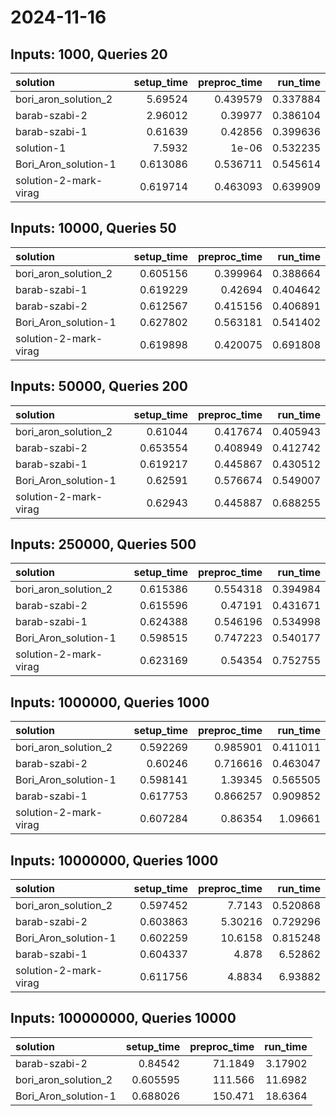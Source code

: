 # 2024-11-16

## Inputs: 1000, Queries 20

| solution              |   setup_time |   preproc_time |   run_time |
|:----------------------|-------------:|---------------:|-----------:|
| bori_aron_solution_2  |     5.69524  |       0.439579 |   0.337884 |
| barab-szabi-2         |     2.96012  |       0.39977  |   0.386104 |
| barab-szabi-1         |     0.61639  |       0.42856  |   0.399636 |
| solution-1            |     7.5932   |       1e-06    |   0.532235 |
| Bori_Aron_solution-1  |     0.613086 |       0.536711 |   0.545614 |
| solution-2-mark-virag |     0.619714 |       0.463093 |   0.639909 |

## Inputs: 10000, Queries 50

| solution              |   setup_time |   preproc_time |   run_time |
|:----------------------|-------------:|---------------:|-----------:|
| bori_aron_solution_2  |     0.605156 |       0.399964 |   0.388664 |
| barab-szabi-1         |     0.619229 |       0.42694  |   0.404642 |
| barab-szabi-2         |     0.612567 |       0.415156 |   0.406891 |
| Bori_Aron_solution-1  |     0.627802 |       0.563181 |   0.541402 |
| solution-2-mark-virag |     0.619898 |       0.420075 |   0.691808 |

## Inputs: 50000, Queries 200

| solution              |   setup_time |   preproc_time |   run_time |
|:----------------------|-------------:|---------------:|-----------:|
| bori_aron_solution_2  |     0.61044  |       0.417674 |   0.405943 |
| barab-szabi-2         |     0.653554 |       0.408949 |   0.412742 |
| barab-szabi-1         |     0.619217 |       0.445867 |   0.430512 |
| Bori_Aron_solution-1  |     0.62591  |       0.576674 |   0.549007 |
| solution-2-mark-virag |     0.62943  |       0.445887 |   0.688255 |

## Inputs: 250000, Queries 500

| solution              |   setup_time |   preproc_time |   run_time |
|:----------------------|-------------:|---------------:|-----------:|
| bori_aron_solution_2  |     0.615386 |       0.554318 |   0.394984 |
| barab-szabi-2         |     0.615596 |       0.47191  |   0.431671 |
| barab-szabi-1         |     0.624388 |       0.546196 |   0.534998 |
| Bori_Aron_solution-1  |     0.598515 |       0.747223 |   0.540177 |
| solution-2-mark-virag |     0.623169 |       0.54354  |   0.752755 |

## Inputs: 1000000, Queries 1000

| solution              |   setup_time |   preproc_time |   run_time |
|:----------------------|-------------:|---------------:|-----------:|
| bori_aron_solution_2  |     0.592269 |       0.985901 |   0.411011 |
| barab-szabi-2         |     0.60246  |       0.716616 |   0.463047 |
| Bori_Aron_solution-1  |     0.598141 |       1.39345  |   0.565505 |
| barab-szabi-1         |     0.617753 |       0.866257 |   0.909852 |
| solution-2-mark-virag |     0.607284 |       0.86354  |   1.09661  |

## Inputs: 10000000, Queries 1000

| solution              |   setup_time |   preproc_time |   run_time |
|:----------------------|-------------:|---------------:|-----------:|
| bori_aron_solution_2  |     0.597452 |        7.7143  |   0.520868 |
| barab-szabi-2         |     0.603863 |        5.30216 |   0.729296 |
| Bori_Aron_solution-1  |     0.602259 |       10.6158  |   0.815248 |
| barab-szabi-1         |     0.604337 |        4.878   |   6.52862  |
| solution-2-mark-virag |     0.611756 |        4.8834  |   6.93882  |

## Inputs: 100000000, Queries 10000

| solution             |   setup_time |   preproc_time |   run_time |
|:---------------------|-------------:|---------------:|-----------:|
| barab-szabi-2        |     0.84542  |        71.1849 |    3.17902 |
| bori_aron_solution_2 |     0.605595 |       111.566  |   11.6982  |
| Bori_Aron_solution-1 |     0.688026 |       150.471  |   18.6364  |